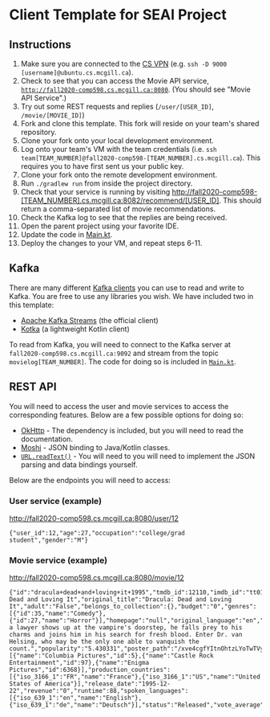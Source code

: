 # Client Template for SEAI Project

## Instructions

1. Make sure you are connected to the [CS VPN](https://www.cs.mcgill.ca/docs/remote/dynamic/) (e.g. `ssh -D 9000 [username]@ubuntu.cs.mcgill.ca`).
2. Check to see that you can access the Movie API service, [`http://fall2020-comp598.cs.mcgill.ca:8080`](http://fall2020-comp598.cs.mcgill.ca:8080). (You should see "Movie API Service".)
3. Try out some REST requests and replies (`/user/[USER_ID]`, `/movie/[MOVIE_ID]`)
4. Fork and clone this template. This fork will reside on your team's shared repository.
5. Clone your fork onto your local development environment.
6. Log onto your team's VM with the team credentials (i.e. `ssh team[TEAM_NUMBER]@fall2020-comp598-[TEAM_NUMBER].cs.mcgill.ca`). This requires you to have first sent us your public key.
7. Clone your fork onto the remote development environment.
8. Run `./gradlew run` from inside the project directory.
9. Check that your service is running by visiting [http://fall2020-comp598-[TEAM_NUMBER].cs.mcgill.ca:8082/recommend/[USER_ID]](http://fall2020-comp598-[TEAM_NUMBER].cs.mcgill.ca:8082/recommend/[USER_ID]). This should return a comma-separated list of movie recommendations.
10. Check the Kafka log to see that the replies are being received.
11. Open the parent project using your favorite IDE.
12. Update the code in [Main.kt](/src/main/kotlin/Main.kt).
13. Deploy the changes to your VM, and repeat steps 6-11.

## Kafka

There are many different [Kafka clients](https://docs.confluent.io/current/clients/index.html) you can use to read and write to Kafka. You are free to use any libraries you wish. We have included two in this template:

* [Apache Kafka Streams](https://kafka.apache.org/documentation/streams/) (the official client)
* [Kotka](https://github.com/blueanvil/kotka/) (a lightweight Kotlin client)

To read from Kafka, you will need to connect to the Kafka server at `fall2020-comp598.cs.mcgill.ca:9092` and stream from the topic `movielog[TEAM_NUMBER]`. The code for doing so is included in [`Main.kt`](/src/main/kotlin/Main.kt).

## REST API

You will need to access the user and movie services to access the corresponding features. Below are a few possible options for doing so:

* [OkHttp](https://github.com/square/okhttp) - The dependency is included, but you will need to read the documentation.
* [Moshi](https://github.com/square/moshi) - JSON binding to Java/Kotlin classes.
* [`URL.readText()`](https://kotlinlang.org/api/latest/jvm/stdlib/kotlin.io/java.net.-u-r-l/read-text.html) - You will need to you will need to implement the JSON parsing and data bindings yourself.

Below are the endpoints you will need to access:

### User service (example)

http://fall2020-comp598.cs.mcgill.ca:8080/user/12

`{"user_id":12,"age":27,"occupation":"college/grad student","gender":"M"}`

### Movie service (example)

http://fall2020-comp598.cs.mcgill.ca:8080/movie/12

```
{"id":"dracula+dead+and+loving+it+1995","tmdb_id":12110,"imdb_id":"tt0112896","title":"Dracula: Dead and Loving It","original_title":"Dracula: Dead and Loving It","adult":"False","belongs_to_collection":{},"budget":"0","genres":[{"id":35,"name":"Comedy"},{"id":27,"name":"Horror"}],"homepage":"null","original_language":"en","overview":"When a lawyer shows up at the vampire's doorstep, he falls prey to his charms and joins him in his search for fresh blood. Enter Dr. van Helsing, who may be the only one able to vanquish the count.","popularity":"5.430331","poster_path":"/xve4cgfYItnOhtzLYoTwTVy5FGr.jpg","production_companies":[{"name":"Columbia Pictures","id":5},{"name":"Castle Rock Entertainment","id":97},{"name":"Enigma Pictures","id":6368}],"production_countries":[{"iso_3166_1":"FR","name":"France"},{"iso_3166_1":"US","name":"United States of America"}],"release_date":"1995-12-22","revenue":"0","runtime":88,"spoken_languages":[{"iso_639_1":"en","name":"English"},{"iso_639_1":"de","name":"Deutsch"}],"status":"Released","vote_average":"5.7","vote_count":"210"}
```
